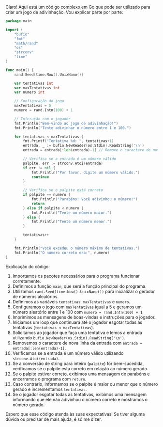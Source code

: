 Claro! Aqui está um código complexo em Go que pode ser utilizado para criar um jogo de adivinhação. Vou explicar parte por parte:

```go
package main

import (
    "bufio"
    "fmt"
    "math/rand"
    "os"
    "strconv"
    "time"
)

func main() {
    rand.Seed(time.Now().UnixNano())

    var tentativas int
    var maxTentativas int
    var numero int

    // Configuração do jogo
    maxTentativas = 5
    numero = rand.Intn(100) + 1

    // Interação com o jogador
    fmt.Println("Bem-vindo ao jogo de adivinhação!")
    fmt.Println("Tente adivinhar o número entre 1 e 100.")

    for tentativas < maxTentativas {
        fmt.Printf("Tentativa %d: ", tentativas+1)
        entrada, _ := bufio.NewReader(os.Stdin).ReadString('\n')
        entrada = entrada[:len(entrada)-1] // Remove o caractere de nova linha

        // Verifica se a entrada é um número válido
        palpite, err := strconv.Atoi(entrada)
        if err != nil {
            fmt.Println("Por favor, digite um número válido.")
            continue
        }

        // Verifica se o palpite está correto
        if palpite == numero {
            fmt.Println("Parabéns! Você adivinhou o número!")
            return
        } else if palpite < numero {
            fmt.Println("Tente um número maior.")
        } else {
            fmt.Println("Tente um número menor.")
        }

        tentativas++
    }

    fmt.Println("Você excedeu o número máximo de tentativas.")
    fmt.Println("O número correto era:", numero)
}
```

Explicação do código:

1. Importamos os pacotes necessários para o programa funcionar corretamente.
2. Definimos a função `main`, que será a função principal do programa.
3. Utilizamos `rand.Seed(time.Now().UnixNano())` para inicializar o gerador de números aleatórios.
4. Definimos as variáveis `tentativas`, `maxTentativas` e `numero`.
5. Configuramos o jogo com `maxTentativas` igual a 5 e geramos um número aleatório entre 1 e 100 com `numero = rand.Intn(100) + 1`.
6. Imprimimos as mensagens de boas-vindas e instruções para o jogador.
7. Iniciamos um loop que continuará até o jogador esgotar todas as tentativas (`tentativas < maxTentativas`).
8. Solicitamos ao jogador que faça uma tentativa e lemos a entrada utilizando `bufio.NewReader(os.Stdin).ReadString('\n')`.
9. Removemos o caractere de nova linha da entrada com `entrada = entrada[:len(entrada)-1]`.
10. Verificamos se a entrada é um número válido utilizando `strconv.Atoi(entrada)`.
11. Se a conversão de string para inteiro (`palpite`) for bem-sucedida, verificamos se o palpite está correto em relação ao número gerado.
12. Se o palpite estiver correto, exibimos uma mensagem de parabéns e encerramos o programa com `return`.
13. Caso contrário, informamos se o palpite é maior ou menor que o número gerado e incrementamos `tentativas`.
14. Se o jogador esgotar todas as tentativas, exibimos uma mensagem informando que ele não adivinhou o número correto e mostramos o número gerado.

Espero que esse código atenda às suas expectativas! Se tiver alguma dúvida ou precisar de mais ajuda, é só me dizer.